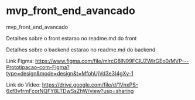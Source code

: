 # mvp_front_end_avancado
mvp_front_end_avancado


Detalhes sobre o front estarao no readme.md do front

Detalhes sobre o backend estarao no readme.md do backend

Link Figma: https://www.figma.com/file/mIrcG6lN99FClUZWIrGEo0/MVP---Prototipacao-com-Figma?type=design&mode=design&t=MfohUjVd3e3I4gXy-1 

Link do Video: https://drive.google.com/file/d/1VnxPS-6xfBvfrmFcorNQFY8LTDwSsZhW/view?usp=sharing
